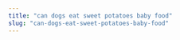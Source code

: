 ```yaml
---
title: "can dogs eat sweet potatoes baby food"
slug: "can-dogs-eat-sweet-potatoes-baby-food"
---
```


